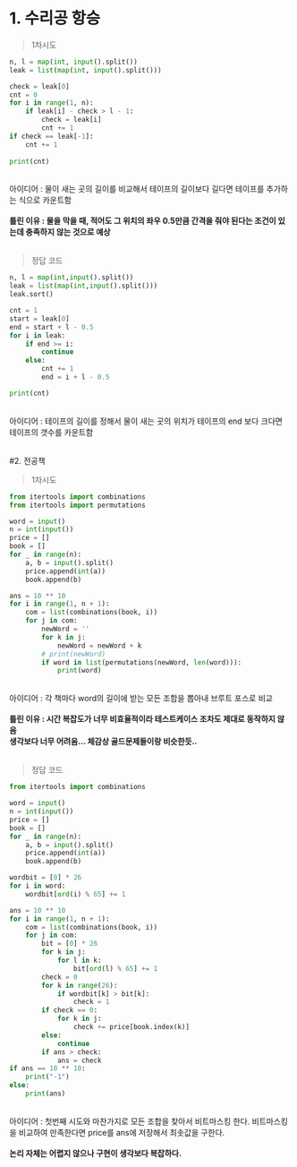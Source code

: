 # 1. 수리공 항승
> 1차시도
```python
n, l = map(int, input().split())
leak = list(map(int, input().split()))

check = leak[0]
cnt = 0
for i in range(1, n):
    if leak[i] - check > l - 1:
        check = leak[i]
        cnt += 1
if check == leak[-1]:
    cnt += 1
    
print(cnt)
```
<br>
아이디어 : 물이 새는 곳의 길이를 비교해서 테이프의 길이보다 길다면 테이프를 추가하는 식으로 카운트함
<br><br>
<b>틀린 이유 : 물을 막을 때, 적어도 그 위치의 좌우 0.5만큼 간격을 줘야 된다는 조건이 있는데 충족하지 않는 것으로 예상</b>
<br><br>

> 정답 코드
```python
n, l = map(int,input().split())
leak = list(map(int,input().split()))
leak.sort()

cnt = 1
start = leak[0]
end = start + l - 0.5
for i in leak:
    if end >= i:
        continue
    else:
        cnt += 1
        end = i + l - 0.5

print(cnt)
```
<br>
아이디어 : 테이프의 길이를 정해서 물이 새는 곳의 위치가 테이프의 end 보다 크다면 테이프의 갯수를 카운트함
<br><br>

#2. 전공책

> 1차시도
```python
from itertools import combinations
from itertools import permutations

word = input()
n = int(input())
price = []
book = []
for _ in range(n):
    a, b = input().split()
    price.append(int(a))
    book.append(b)

ans = 10 ** 10
for i in range(1, n + 1):
    com = list(combinations(book, i))
    for j in com:
        newWord = ''
        for k in j:
            newWord = newWord + k
        # print(newWord)
        if word in list(permutations(newWord, len(word))):
            print(word)
```
<br>
아이디어 : 각 책마다 word의 길이에 받는 모든 조합을 뽑아내 브루트 포스로 비교
<br><br>
<b>틀린 이유 : 시간 복잡도가 너무 비효율적이라 테스트케이스 조차도 제대로 동작하지 않음
<br> 생각보다 너무 어려움... 체감상 골드문제들이랑 비슷한듯..
</b>
<br><br>

> 정답 코드
```python
from itertools import combinations

word = input()
n = int(input())
price = []
book = []
for _ in range(n):
    a, b = input().split()
    price.append(int(a))
    book.append(b)

wordbit = [0] * 26
for i in word:
    wordbit[ord(i) % 65] += 1

ans = 10 ** 10
for i in range(1, n + 1):
    com = list(combinations(book, i))
    for j in com:
        bit = [0] * 26
        for k in j:
            for l in k:
                bit[ord(l) % 65] += 1
        check = 0
        for k in range(26):
            if wordbit[k] > bit[k]:
                check = 1
        if check == 0:
            for k in j:
                check += price[book.index(k)]
        else:
            continue
        if ans > check:
            ans = check
if ans == 10 ** 10:
    print("-1")
else:
    print(ans)
```
<br>
아이디어 : 첫번째 시도와 마찬가지로 모든 조합을 찾아서 비트마스킹 한다. 비트마스킹을 비교하여 만족한다면 price를 ans에 저장해서 최솟값을 구한다.
<br><br>
<b>논리 자체는 어렵지 않으나 구현이 생각보다 복잡하다.</b>
<br>